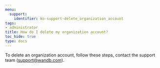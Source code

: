 ```yaml
---
menu:
  support:
    identifier: ko-support-delete_organization_account
tags:
- administrator
title: How do I delete my organization account?
toc_hide: true
type: docs
---
```


To delete an organization account, follow these steps, contact the support team (support@wandb.com).